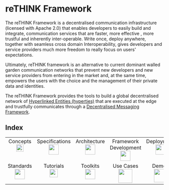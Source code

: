 # reTHINK Framework

The reTHINK Framework is a decentralised communication infrastructure (licensed with Apache 2.0) that enables developers to easily build and integrate, communication services that are faster, more effective , more trustful and inherently inter-operable. Write once, deploy anywhere, together with seamless cross domain Interoperability, gives developers and service providers much more freedom to really focus on users' expectations.

Ultimately, reTHINK framework is an alternative to current dominant walled garden communication networks that prevent new developers and new service providers from entering in the market and, at the same time, empowers the users with the choice and the management of their private data and identities.

The reTHINK Framework provides the tools to build a global decentralised network of [Hyperlinked Entities (hyperties)](https://github.com/reTHINK-project/specs/blob/master/tutorials/hyperty.md) that are executed at the edge and trustfully communicates through a [Decentralised Messaging Framework](https://github.com/reTHINK-project/specs/blob/master/messaging-framework/readme.md).

## Index

<table>
<tr valign="top" align="center">
<td width="20%">Concepts<br><a href="Concepts.md"><img width="23" src="https://github.com/reTHINK-project/startup/blob/draft/lightbulb.png"></a></td>
<td width="20%">Specifications<br><a href="https://github.com/reTHINK-project/startup/wiki/Specifications"><img width="32" src="https://github.com/reTHINK-project/startup/blob/draft/txt.png"></a></td>
<td width="20%">Architecture<br><a href="https://github.com/reTHINK-project/startup/wiki/Architecture"><img width="32" src="https://github.com/reTHINK-project/startup/blob/draft/resources.png"></a></td>
<td width="20%">Framework Development<br><a href="https://github.com/reTHINK-project/startup/wiki/Framework Development"><img width="32" src="https://github.com/reTHINK-project/startup/blob/draft/code.png"></a></td>
<td width="20%">Deployment<br><a href="https://github.com/reTHINK-project/startup/wiki/Deployment"><img width="32" src="https://github.com/reTHINK-project/startup/blob/draft/network-construction.png"></a></td>
</tr>
<tr valign="top" align="center">
<td width="20%">Standards<br><a href="https://github.com/reTHINK-project/w3c"><img width="32" src="https://github.com/reTHINK-project/startup/blob/draft/home.png"></a></td>
<td width="20%">Tutorials<br><a href="https://github.com/reTHINK-project/startup/wiki/Tutorials"><img width="26" src="https://github.com/reTHINK-project/startup/blob/draft/glyphicon-book.png"></a></td>
<td width="20%">Toolkits<br><a href="https://github.com/reTHINK-project/startup/wiki/Toolkits"><img width="32" src="https://github.com/reTHINK-project/startup/blob/draft/configuration.png"></a></td>
<td width="20%">Use Cases<br><a href="https://github.com/reTHINK-project/startup/wiki/Use Cases/"><img width="44" src="https://github.com/reTHINK-project/startup/blob/draft/usecase_icon.png"></a></td>
<td width="20%">Demos<br><a href="https://github.com/reTHINK-project/startup/wiki/Demos/"><img width="42" src="https://github.com/reTHINK-project/startup/blob/draft/demo_icon.png"></a></td></tr>
</table>
<br>
